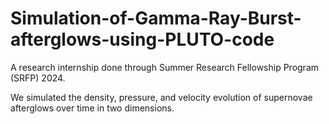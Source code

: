 # Simulation-of-Gamma-Ray-Burst-afterglows-using-PLUTO-code
A research internship done through Summer Research Fellowship Program (SRFP) 2024.

We simulated the  density, pressure, and velocity evolution of supernovae afterglows over time in two dimensions.
